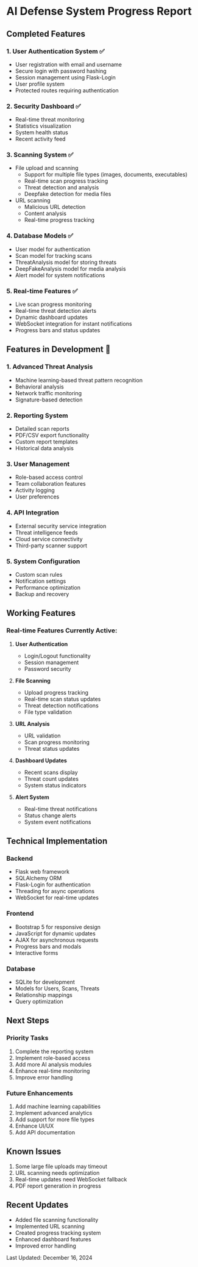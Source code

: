 # AI Defense System Progress Report

## Completed Features

### 1. User Authentication System ✅
- User registration with email and username
- Secure login with password hashing
- Session management using Flask-Login
- User profile system
- Protected routes requiring authentication

### 2. Security Dashboard ✅
- Real-time threat monitoring
- Statistics visualization
- System health status
- Recent activity feed

### 3. Scanning System ✅
- File upload and scanning
  - Support for multiple file types (images, documents, executables)
  - Real-time scan progress tracking
  - Threat detection and analysis
  - Deepfake detection for media files
- URL scanning
  - Malicious URL detection
  - Content analysis
  - Real-time progress tracking

### 4. Database Models ✅
- User model for authentication
- Scan model for tracking scans
- ThreatAnalysis model for storing threats
- DeepFakeAnalysis model for media analysis
- Alert model for system notifications

### 5. Real-time Features ✅
- Live scan progress monitoring
- Real-time threat detection alerts
- Dynamic dashboard updates
- WebSocket integration for instant notifications
- Progress bars and status updates

## Features in Development 🚧

### 1. Advanced Threat Analysis
- Machine learning-based threat pattern recognition
- Behavioral analysis
- Network traffic monitoring
- Signature-based detection

### 2. Reporting System
- Detailed scan reports
- PDF/CSV export functionality
- Custom report templates
- Historical data analysis

### 3. User Management
- Role-based access control
- Team collaboration features
- Activity logging
- User preferences

### 4. API Integration
- External security service integration
- Threat intelligence feeds
- Cloud service connectivity
- Third-party scanner support

### 5. System Configuration
- Custom scan rules
- Notification settings
- Performance optimization
- Backup and recovery

## Working Features

### Real-time Features Currently Active:
1. **User Authentication**
   - Login/Logout functionality
   - Session management
   - Password security

2. **File Scanning**
   - Upload progress tracking
   - Real-time scan status updates
   - Threat detection notifications
   - File type validation

3. **URL Analysis**
   - URL validation
   - Scan progress monitoring
   - Threat status updates

4. **Dashboard Updates**
   - Recent scans display
   - Threat count updates
   - System status indicators

5. **Alert System**
   - Real-time threat notifications
   - Status change alerts
   - System event notifications

## Technical Implementation

### Backend
- Flask web framework
- SQLAlchemy ORM
- Flask-Login for authentication
- Threading for async operations
- WebSocket for real-time updates

### Frontend
- Bootstrap 5 for responsive design
- JavaScript for dynamic updates
- AJAX for asynchronous requests
- Progress bars and modals
- Interactive forms

### Database
- SQLite for development
- Models for Users, Scans, Threats
- Relationship mappings
- Query optimization

## Next Steps

### Priority Tasks
1. Complete the reporting system
2. Implement role-based access
3. Add more AI analysis modules
4. Enhance real-time monitoring
5. Improve error handling

### Future Enhancements
1. Add machine learning capabilities
2. Implement advanced analytics
3. Add support for more file types
4. Enhance UI/UX
5. Add API documentation

## Known Issues
1. Some large file uploads may timeout
2. URL scanning needs optimization
3. Real-time updates need WebSocket fallback
4. PDF report generation in progress

## Recent Updates
- Added file scanning functionality
- Implemented URL scanning
- Created progress tracking system
- Enhanced dashboard features
- Improved error handling

Last Updated: December 16, 2024
